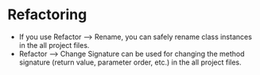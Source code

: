 # Refactoring

* If you use Refactor --> Rename, you can safely rename class instances in the all project files.
* Refactor --> Change Signature can be used for changing the method signature (return value, parameter order, etc.) in the all project files.
